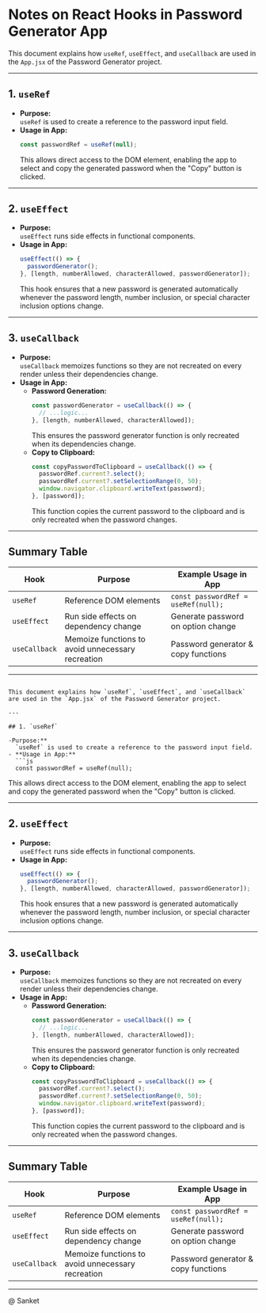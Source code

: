 # Notes on React Hooks in Password Generator App

This document explains how `useRef`, `useEffect`, and `useCallback` are used in the `App.jsx` of the Password Generator project.

---

## 1. `useRef`

- **Purpose:**  
  `useRef` is used to create a reference to the password input field.
- **Usage in App:**  
  ```js
  const passwordRef = useRef(null);
  ```
  This allows direct access to the DOM element, enabling the app to select and copy the generated password when the "Copy" button is clicked.

---

## 2. `useEffect`

- **Purpose:**  
  `useEffect` runs side effects in functional components.
- **Usage in App:**  
  ```js
  useEffect(() => {
    passwordGenerator();
  }, [length, numberAllowed, characterAllowed, passwordGenerator]);
  ```
  This hook ensures that a new password is generated automatically whenever the password length, number inclusion, or special character inclusion options change.

---

## 3. `useCallback`

- **Purpose:**  
  `useCallback` memoizes functions so they are not recreated on every render unless their dependencies change.
- **Usage in App:**  
  - **Password Generation:**  
    ```js
    const passwordGenerator = useCallback(() => {
      // ...logic...
    }, [length, numberAllowed, characterAllowed]);
    ```
    This ensures the password generator function is only recreated when its dependencies change.
  - **Copy to Clipboard:**  
    ```js
    const copyPasswordToClipboard = useCallback(() => {
      passwordRef.current?.select();
      passwordRef.current?.setSelectionRange(0, 50);
      window.navigator.clipboard.writeText(password);
    }, [password]);
    ```
    This function copies the current password to the clipboard and is only recreated when the password changes.

---

## Summary Table

| Hook        | Purpose                                      | Example Usage in App                |
|-------------|----------------------------------------------|-------------------------------------|
| `useRef`    | Reference DOM elements                       | `const passwordRef = useRef(null);` |
| `useEffect` | Run side effects on dependency change        | Generate password on option change  |
| `useCallback` | Memoize functions to avoid unnecessary recreation | Password generator & copy functions |

---
```# Notes on React Hooks in Password Generator App

This document explains how `useRef`, `useEffect`, and `useCallback` are used in the `App.jsx` of the Password Generator project.

---

## 1. `useRef`

-Purpose:**  
  `useRef` is used to create a reference to the password input field.
- **Usage in App:**  
  ```js
  const passwordRef = useRef(null);
  ```
  This allows direct access to the DOM element, enabling the app to select and copy the generated password when the "Copy" button is clicked.

---

## 2. `useEffect`

- **Purpose:**  
  `useEffect` runs side effects in functional components.
- **Usage in App:**  
  ```js
  useEffect(() => {
    passwordGenerator();
  }, [length, numberAllowed, characterAllowed, passwordGenerator]);
  ```
  This hook ensures that a new password is generated automatically whenever the password length, number inclusion, or special character inclusion options change.

---

## 3. `useCallback`

- **Purpose:**  
  `useCallback` memoizes functions so they are not recreated on every render unless their dependencies change.
- **Usage in App:**  
  - **Password Generation:**  
    ```js
    const passwordGenerator = useCallback(() => {
      // ...logic...
    }, [length, numberAllowed, characterAllowed]);
    ```
    This ensures the password generator function is only recreated when its dependencies change.
  - **Copy to Clipboard:**  
    ```js
    const copyPasswordToClipboard = useCallback(() => {
      passwordRef.current?.select();
      passwordRef.current?.setSelectionRange(0, 50);
      window.navigator.clipboard.writeText(password);
    }, [password]);
    ```
    This function copies the current password to the clipboard and is only recreated when the password changes.

---

## Summary Table

| Hook        | Purpose                                      | Example Usage in App                |
|-------------|----------------------------------------------|-------------------------------------|
| `useRef`    | Reference DOM elements                       | `const passwordRef = useRef(null);` |
| `useEffect` | Run side effects on dependency change        | Generate password on option change  |
| `useCallback` | Memoize functions to avoid unnecessary recreation | Password generator & copy functions |

---

@   Sanket